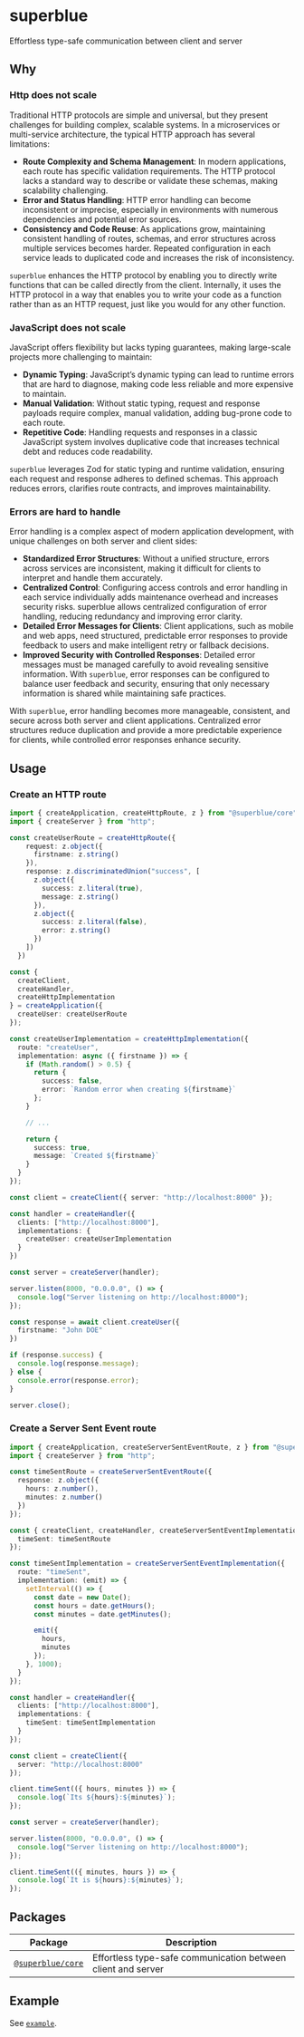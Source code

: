 # superblue

Effortless type-safe communication between client and server

## Why

### Http does not scale

Traditional HTTP protocols are simple and universal, but they present challenges for building complex, scalable systems. In a microservices or multi-service architecture, the typical HTTP approach has several limitations:

- **Route Complexity and Schema Management**: In modern applications, each route has specific validation requirements. The HTTP protocol lacks a standard way to describe or validate these schemas, making scalability challenging.
- **Error and Status Handling**: HTTP error handling can become inconsistent or imprecise, especially in environments with numerous dependencies and potential error sources.
- **Consistency and Code Reuse**: As applications grow, maintaining consistent handling of routes, schemas, and error structures across multiple services becomes harder. Repeated configuration in each service leads to duplicated code and increases the risk of inconsistency.

`superblue` enhances the HTTP protocol by enabling you to directly write functions that can be called directly from the client. Internally, it uses the HTTP protocol in a way that enables you to write your code as a function rather than as an HTTP request, just like you would for any other function.

### JavaScript does not scale

JavaScript offers flexibility but lacks typing guarantees, making large-scale projects more challenging to maintain:

- **Dynamic Typing**: JavaScript’s dynamic typing can lead to runtime errors that are hard to diagnose, making code less reliable and more expensive to maintain.
- **Manual Validation**: Without static typing, request and response payloads require complex, manual validation, adding bug-prone code to each route.
- **Repetitive Code**: Handling requests and responses in a classic JavaScript system involves duplicative code that increases technical debt and reduces code readability.

`superblue` leverages Zod for static typing and runtime validation, ensuring each request and response adheres to defined schemas. This approach reduces errors, clarifies route contracts, and improves maintainability.

### Errors are hard to handle

Error handling is a complex aspect of modern application development, with unique challenges on both server and client sides:

- **Standardized Error Structures**: Without a unified structure, errors across services are inconsistent, making it difficult for clients to interpret and handle them accurately.
- **Centralized Control**: Configuring access controls and error handling in each service individually adds maintenance overhead and increases security risks. superblue allows centralized configuration of error handling, reducing redundancy and improving error clarity.
- **Detailed Error Messages for Clients**: Client applications, such as mobile and web apps, need structured, predictable error responses to provide feedback to users and make intelligent retry or fallback decisions.
- **Improved Security with Controlled Responses**: Detailed error messages must be managed carefully to avoid revealing sensitive information. With `superblue`, error responses can be configured to balance user feedback and security, ensuring that only necessary information is shared while maintaining safe practices.

With `superblue`, error handling becomes more manageable, consistent, and secure across both server and client applications. Centralized error structures reduce duplication and provide a more predictable experience for clients, while controlled error responses enhance security.

## Usage

### Create an HTTP route

```ts
import { createApplication, createHttpRoute, z } from "@superblue/core";
import { createServer } from "http";

const createUserRoute = createHttpRoute({
    request: z.object({
      firstname: z.string()
    }),
    response: z.discriminatedUnion("success", [
      z.object({
        success: z.literal(true),
        message: z.string()
      }),
      z.object({
        success: z.literal(false),
        error: z.string()
      })
    ])
  })

const {
  createClient,
  createHandler,
  createHttpImplementation
} = createApplication({
  createUser: createUserRoute
});

const createUserImplementation = createHttpImplementation({
  route: "createUser",
  implementation: async ({ firstname }) => {
    if (Math.random() > 0.5) {
      return {
        success: false,
        error: `Random error when creating ${firstname}`
      };
    }

    // ...

    return {
      success: true,
      message: `Created ${firstname}`
    }
  }
});

const client = createClient({ server: "http://localhost:8000" });

const handler = createHandler({
  clients: ["http://localhost:8000"],
  implementations: {
    createUser: createUserImplementation
  }
})

const server = createServer(handler);

server.listen(8000, "0.0.0.0", () => {
  console.log("Server listening on http://localhost:8000");
});

const response = await client.createUser({
  firstname: "John DOE"
})

if (response.success) {
  console.log(response.message);
} else {
  console.error(response.error);
}

server.close();
```

### Create a Server Sent Event route

```typescript
import { createApplication, createServerSentEventRoute, z } from "@superblue/core"
import { createServer } from "http";

const timeSentRoute = createServerSentEventRoute({
  response: z.object({
    hours: z.number(),
    minutes: z.number()
  })
});

const { createClient, createHandler, createServerSentEventImplementation } = createApplication({
  timeSent: timeSentRoute
});

const timeSentImplementation = createServerSentEventImplementation({
  route: "timeSent",
  implementation: (emit) => {
    setInterval(() => {
      const date = new Date();
      const hours = date.getHours();
      const minutes = date.getMinutes();

      emit({
        hours,
        minutes
      });
    }, 1000);
  }
});

const handler = createHandler({
  clients: ["http://localhost:8000"],
  implementations: {
    timeSent: timeSentImplementation
  }
});

const client = createClient({
  server: "http://localhost:8000"
});

client.timeSent(({ hours, minutes }) => {
  console.log(`Its ${hours}:${minutes}`);
});

const server = createServer(handler);

server.listen(8000, "0.0.0.0", () => {
  console.log("Server listening on http://localhost:8000");
});

client.timeSent(({ minutes, hours }) => {
  console.log(`It is ${hours}:${minutes}`);
});
```

## Packages

Package | Description
---|---
[`@superblue/core`](./packages/core) | Effortless type-safe communication between client and server

## Example

See [`example`](./example).